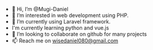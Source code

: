 - 👋 Hi, I’m @Mugi-Daniel
- 👀 I’m interested in web development using PHP. 
- 🌱 I’m currently using Laravel framework.
- I'm currently learning python and vue.js
- 💞️ I’m looking to collaborate on github for many projects
- 📫 Reach me on wisedaniel080@gmail.com 
